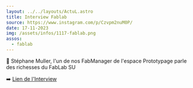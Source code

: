 ```yaml
---
layout: ../../layouts/ActuL.astro
title: Interview Fablab
source: https://www.instagram.com/p/Czvpm2nuM0P/
date: 17-11-2023
img: /assets/infos/1117-fablab.png
assos:
  - fablab
---
```


💬 Stéphane Muller, l'un de nos FabManager de l'espace Prototypage parle des richesses du FabLab SU

➡️ [Lien de l'Interview](https://www.sorbonne-universite.fr/actualites/le-fablab-un-lieu-de-creation-et-dinnovation)